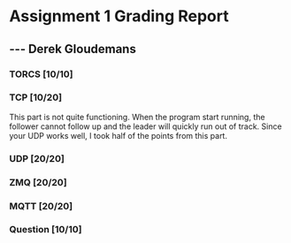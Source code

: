 # Assignment 1 Grading Report 
## --- Derek Gloudemans

### TORCS [10/10]

### TCP [10/20]
This part is not quite functioning. When the program start running, the follower cannot follow up and the leader will quickly run out of track. Since your UDP works well, I took half of the points from this part.

### UDP [20/20]

### ZMQ [20/20]

### MQTT [20/20]

### Question [10/10]


